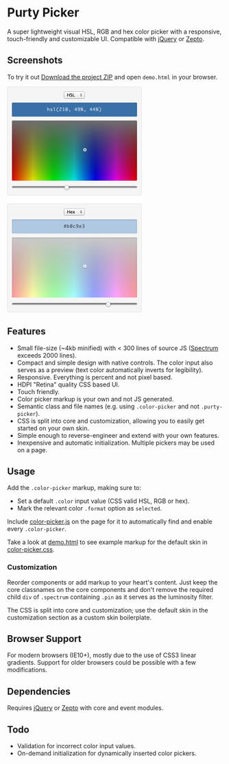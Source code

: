 # Purty Picker

A super lightweight visual HSL, RGB and hex color picker with a responsive, touch-friendly and customizable UI. Compatible with [jQuery](https://github.com/jquery/jquery) or [Zepto](https://github.com/madrobby/zepto).

## Screenshots

To try it out [Download the project ZIP](https://github.com/jaydenseric/purty-picker/archive/master.zip) and open `demo.html` in your browser.

<img src="screenshots.png" alt="Purty Picker in Safari screenshots" width="314" height="527" />

## Features

* Small file-size (~4kb minified) with < 300 lines of source JS ([Spectrum](https://github.com/bgrins/spectrum/blob/master/spectrum.js) exceeds 2000 lines).
* Compact and simple design with native controls. The color input also serves as a preview (text color automatically inverts for legibility).
* Responsive. Everything is percent and not pixel based.
* HDPI "Retina" quality CSS based UI.
* Touch friendly.
* Color picker markup is your own and not JS generated.
* Semantic class and file names (e.g. using `.color-picker` and not `.purty-picker`).
* CSS is split into core and customization, allowing you to easily get started on your own skin.
* Simple enough to reverse-engineer and extend with your own features.
* Inexpensive and automatic initialization. Multiple pickers may be used on a page.

## Usage

Add the `.color-picker` markup, making sure to:

* Set a default `.color` input value (CSS valid HSL, RGB or hex).
* Mark the relevant color `.format` option as `selected`.

Include [color-picker.js](https://github.com/jaydenseric/purty-picker/blob/master/color-picker.js) on the page for it to automatically find and enable every `.color-picker`.

Take a look at [demo.html](https://github.com/jaydenseric/purty-picker/blob/master/demo.html) to see example markup for the default skin in [color-picker.css](https://github.com/jaydenseric/purty-picker/blob/master/color-picker.css).

### Customization

Reorder components or add markup to your heart's content. Just keep the core classnames on the core components and don't remove the required child `div` of `.spectrum` containing `.pin` as it serves as the luminosity filter.

The CSS is split into core and customization; use the default skin in the customization section as a custom skin boilerplate.

## Browser Support

For modern browsers (IE10+), mostly due to the use of CSS3 linear gradients. Support for older browsers could be possible with a few modifications.

## Dependencies

Requires [jQuery](https://github.com/jquery/jquery) or [Zepto](https://github.com/madrobby/zepto) with core and event modules.

## Todo

* Validation for incorrect color input values.
* On-demand initialization for dynamically inserted color pickers.
